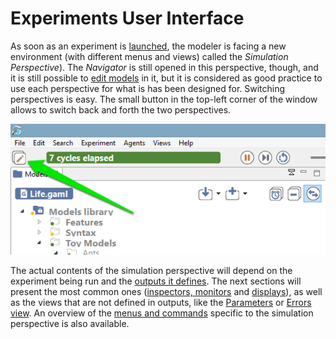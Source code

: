 
# Experiments User Interface



As soon as an experiment is [launched](https://github.com/gama-platform/gama/wiki/Content\References\PlatformDocumentation\RunningExperiments\LaunchingExperiments.md), the modeler is facing a new environment (with different menus and views) called the _Simulation Perspective_). The _Navigator_ is still opened in this perspective, though, and it is still possible to [edit models](https://github.com/gama-platform/gama/wiki/Content\References\PlatformDocumentation\EditingModels.md) in it, but it is considered as good practice to use each perspective for what is has been designed for. Switching perspectives is easy. The small button in the top-left corner of the window allows to switch back and forth the two perspectives.

![images/button_switch.png](images/button_switch.png)


The actual contents of the simulation perspective will depend on the experiment being run and the [outputs it defines](G__DefiningOutputs). The next sections will present the most common ones ([inspectors, monitors](https://github.com/gama-platform/gama/wiki/Content\References\PlatformDocumentation\RunningExperiments\InspectorsAndMonitors.md) and [displays](G__Display)), as well as the views that are not defined in outputs, like the [Parameters](https://github.com/gama-platform/gama/wiki/Content\References\PlatformDocumentation\RunningExperiments\ParametersView.md) or [Errors view](https://github.com/gama-platform/gama/wiki/Content\References\PlatformDocumentation\RunningExperiments\ErrorsView.md). An overview of the [menus and commands](https://github.com/gama-platform/gama/wiki/Content\References\PlatformDocumentation\RunningExperiments\MenusAndCommands.md) specific to the simulation perspective is also available.